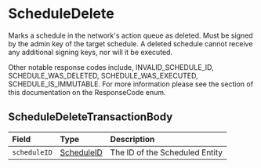 # ScheduleDelete

Marks a schedule in the network's action queue as deleted. Must be signed by the admin key of the target schedule. A deleted schedule cannot receive any additional signing keys, nor will it be executed.

Other notable response codes include, INVALID\_SCHEDULE\_ID, SCHEDULE\_WAS\_DELETED, SCHEDULE\_WAS\_EXECUTED, SCHEDULE\_IS\_IMMUTABLE. For more information please see the section of this documentation on the ResponseCode enum.

## ScheduleDeleteTransactionBody

| Field | Type | Description |
| :--- | :--- | :--- |
| `scheduleID` | [ScheduleID](../basic-types/scheduleid.md) | The ID of the Scheduled Entity |



